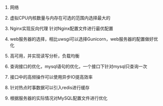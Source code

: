 1. 网络

2. 虚拟CPU内核数量与内存在可选的范围内选择最大的

3. Nginx实现反向代理 针对Nginx配置文件进行最优配置

4. web服务器的选择，相比uwsgi可以选择Gunicorn，web服务器的配置做好优化

5. 高可用，并实现读写分析，负载均衡

6. 查询接口的优化，mysql语句的优化，一个接口下针对mysql只查询一次

7. 接口中的高频操作可以使用异步IO提高效率

8. 针对热点时事数据可以引入redis进行缓存

9. 根据服务器的实际情况对MySQL配置文件进行优化
